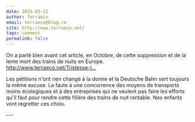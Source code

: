 ```yaml
---
date: 2015-03-12
author: Terraeco
email: terraeco@blog.re
site: http://www.terraeco.net/
tags: comment
permalink: false
---
```


<p>On a parlé bien avant cet article, en Octobre, de cette suppression et de la lente mort des trains de nuits en Europe.<br />
<a href="http://www.terraeco.net/Tristesse-l-Europe-mene-ses-trains,57038.html" title="http://www.terraeco.net/Tristesse-l-Europe-mene-ses-trains,57038.html">http://www.terraeco.net/Tristesse-l...</a></p>


<p>Les pétitions n'ont rien changé à la donne et la Deutsche Bahn sert toujours la même excuse. La faute à une concurrence des moyens de transports moins écologiques et à des entreprises qui ne veulent pas faire les efforts qu'il faut pour rendre cette filière des trains de nuit rentable. Nos enfants vont regretter ces choix.</p>
---